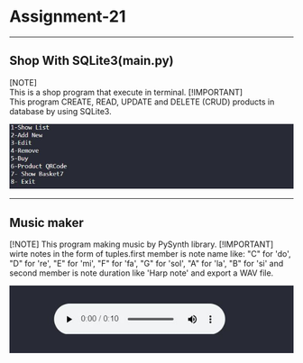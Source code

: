# Assignment-21
---
## Shop With SQLite3(main.py)
[NOTE]  
This is a shop program that execute in terminal.
[!IMPORTANT]  
This program CREATE, READ, UPDATE and DELETE (CRUD) products in database by using SQLite3.

![shop program](./1.JPG)

---
## Music maker
[!NOTE]
This program making music by PySynth library.
[!IMPORTANT]
wirte notes in the form of tuples.first member is note name like: "C" for 'do', "D" for 're', "E" for 'mi', "F" for 'fa', "G" for 'sol', "A" for 'la', "B" for 'si' and second member is note duration like 'Harp note' and export a WAV file.

![PySynth](./2.JPG)
